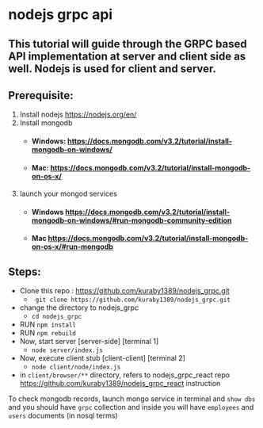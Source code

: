 # nodejs grpc api

## This tutorial will guide through the GRPC based API implementation at server and client side as well. Nodejs is used for client and server.


## Prerequisite:
1. Install nodejs https://nodejs.org/en/
2. Install mongodb
   - #### Windows: https://docs.mongodb.com/v3.2/tutorial/install-mongodb-on-windows/
   - #### Mac: https://docs.mongodb.com/v3.2/tutorial/install-mongodb-on-os-x/
3. launch your mongod services 
   - #### Windows https://docs.mongodb.com/v3.2/tutorial/install-mongodb-on-windows/#run-mongodb-community-edition
   - #### Mac https://docs.mongodb.com/v3.2/tutorial/install-mongodb-on-os-x/#run-mongodb


## Steps: 
* Clone this repo : https://github.com/kuraby1389/nodejs_grpc.git
  * ``` git clone https://github.com/kuraby1389/nodejs_grpc.git```
* change the directory to nodejs_grpc
  * ``` cd nodejs_grpc ```
* RUN ```npm install```
* RUN ```npm rebuild```
* Now, start server [server-side] [terminal 1]
  * ```node server/index.js```
* Now, execute client stub [client-client] [terminal 2]
  * ``` node client/node/index.js ```
* in `client/browser/**` directory, refers to nodejs_grpc_react repo https://github.com/kuraby1389/nodejs_grpc_react instruction
  
To check mongodb records, launch mongo service in terminal and `show dbs` and you should have `grpc` collection and inside you will have `employees` and `users` documents (in nosql terms)

